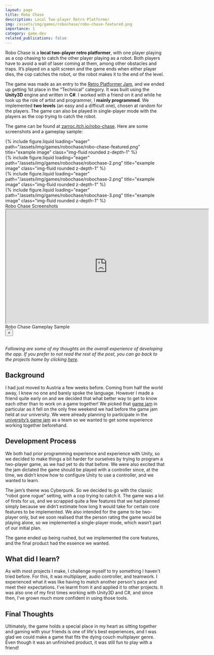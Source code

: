 ```yaml
---
layout: page
title: Robo Chase
description: Local Two-player Retro Platformer
img: /assets/img/games/robochase/robo-chase-featured.png
importance: 1
category: game-dev
related_publications: false
---
```



Robo Chase is a **local two-player retro platformer**, with one player playing as a cop chasing to catch the other player playing as a robot. Both players have to avoid a wall of laser coming at them, among other obstacles and traps. It’s played on a split screen and the game ends when either player dies, the cop catches the robot, or the robot makes it to the end of the level.

The game was made as an entry to the [Retro Platformer Jam](https://itch.io/jam/retro-platformer-jam), and we ended up getting 1st place in the “Technical” category. It was built using the **Unity3D** engine and written in **C#**. I worked with a friend on it and while he took up the role of artist and programmer, I **mainly programmed**. We implemented **two levels** (an easy and a difficult one), chosen at random for the players. The game can also be played in single-player mode with the players as the cop trying to catch the robot.

The game can be found at [zarroc.itch.io/robo-chase](https://zarroc.itch.io/robo-chase). Here are some screenshots and a gameplay sample:

<div class="row">
    <div class="col-sm mt-3 mt-md-0">
        {% include figure.liquid loading="eager" path="/assets/img/games/robochase/robo-chase-featured.png" title="example image" class="img-fluid rounded z-depth-1" %}
    </div>
    <div class="col-sm mt-3 mt-md-0">
        {% include figure.liquid loading="eager" path="/assets/img/games/robochase/robochase-2.png" title="example image" class="img-fluid rounded z-depth-1" %}
    </div>
</div>
<div class="row">
<div class="col-sm mt-3 mt-md-0">
        {% include figure.liquid loading="eager" path="/assets/img/games/robochase/robochase-2.png" title="example image" class="img-fluid rounded z-depth-1" %}
    </div>
    <div class="col-sm mt-3 mt-md-0">
        {% include figure.liquid loading="eager" path="/assets/img/games/robochase/robochase-3.png" title="example image" class="img-fluid rounded z-depth-1" %}
    </div>
</div>
<div class="caption">
    Robo Chase Screenshots
</div>
<div class="row">
    <div class="col-sm mt-3 mt-md-0 embed-responsive embed-responsive-16by9 center-block">
        <iframe class="embed-responsive-item" width="640" height="360" src="https://www.youtube.com/embed/pC7kbHzRbIA?si=E2w1VmgWXESnpd6s" allowfullscreen></iframe>
    </div>
</div>
<div class="caption">
    Robo Chase Gameplay Sample
</div>

<div class="modal in" id="viewImg" tabindex="-1" role="dialog">
  <div class="modal-dialog modal-lg">
    <div class="modal-content">
      <div class="modal-header">
        <button type="button" class="close" data-dismiss="modal" aria-label="Close"><span aria-hidden="true">×</span></button>
      </div>
      <div class="modal-body">
        <div id="imgViewer" style="overflow-x: scroll;">
        </div>
      </div>
    </div>
  </div>
</div>

<br/>

*Following are some of my thoughts on the overall experience of developing the app. If you prefer to not read the rest of the post, you can go back to the projects home by clicking [here](/projects).*


## Background

I had just moved to Austria a few weeks before. Coming from half the world away, I knew no one and barely spoke the language. However I made a friend quite early on and we decided that what better way to get to know each other than to work on a game together! We picked that [game jam](https://itch.io/jam/retro-platformer-jam) in particular as it fell on the only free weekend we had before the game jam held at our university. We were already planning to participate in the [university’s game jam](https://itch.io/jam/2nd-winter-game-jam) as a team so we wanted to get some experience working together beforehand.

## Development Process

We both had prior programming experience and experience with Unity, so we decided to make things a bit harder for ourselves by trying to program a two-player game, as we had yet to do that before. We were also excited that the jam dictated the game should be played with a controller since, at the time, we didn’t know how to configure Unity to use a controller, and we wanted to learn.

The jam’s theme was Cyberpunk. So we decided to go with the classic “robot gone rogue” setting, with a cop trying to catch it. The game was a lot of firsts for us, and we scrapped quite a few features that we had planned simply because we didn’t estimate how long it would take for certain core features to be implemented. We also intended for the game to be two-player only, but we soon realised that the person rating the game would be playing alone, so we implemented a single-player mode, which wasn’t part of our initial plan.

The game ended up being rushed, but we implemented the core features, and the final product had the essence we wanted.

## What did I learn?

As with most projects I make, I challenge myself to try something I haven't tried before. For this, it was multiplayer, audio controller, and teamwork. I experienced what it was like having to match another person's pace and meet their expectations. I've learnt from it and applied it to other projects. It was also one of my first times working with Unity3D and C#, and since then, I've grown much more confident in using those tools.

## Final Thoughts

Ultimately, the game holds a special place in my heart as sitting together and gaming with your friends is one of life's best experiences, and I was glad we could make a game that fits the dying couch multiplayer genre. Even though it was an unfinished product, it was still fun to play with a friend!

